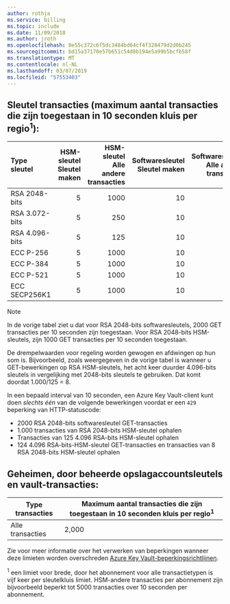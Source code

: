 ```yaml
---
author: rothja
ms.service: billing
ms.topic: include
ms.date: 11/09/2018
ms.author: jroth
ms.openlocfilehash: 0e55c372c6f5dc3484bd64cf4f328479d2d0b245
ms.sourcegitcommit: bd15a37170e57b651c54d8b194e5a99b5bcfb58f
ms.translationtype: MT
ms.contentlocale: nl-NL
ms.lasthandoff: 03/07/2019
ms.locfileid: "57553403"
---
```

## <a name="key-transactions-maximum-transactions-allowed-in-10-seconds-per-vault-per-regionsup1sup"></a>Sleutel transacties (maximum aantal transacties die zijn toegestaan in 10 seconden kluis per regio<sup>1</sup>):

|Type sleutel|HSM-sleutel<br>Sleutel maken|HSM-sleutel<br>Alle andere transacties|Softwaresleutel<br>Sleutel maken|Softwaresleutel<br>Alle andere transacties|
|:---|---:|---:|---:|---:|
|RSA 2048-bits|5|1000|10|2,000|
|RSA 3.072-bits|5|250|10|500|
|RSA 4.096-bits|5|125|10|250|
|ECC P-256|5|1000|10|2,000|
|ECC P-384|5|1000|10|2,000|
|ECC P-521|5|1000|10|2,000|
|ECC SECP256K1|5|1000|10|2,000|

> [!NOTE]
> In de vorige tabel ziet u dat voor RSA 2048-bits softwaresleutels, 2000 GET transacties per 10 seconden zijn toegestaan. Voor RSA 2048-bits HSM-sleutels, zijn 1000 GET transacties per 10 seconden toegestaan.
>
> De drempelwaarden voor regeling worden gewogen en afdwingen op hun som is. Bijvoorbeeld, zoals weergegeven in de vorige tabel is wanneer u GET-bewerkingen op RSA HSM-sleutels, het acht keer duurder 4.096-bits sleutels in vergelijking met 2048-bits sleutels te gebruiken. Dat komt doordat 1.000/125 = 8.
>
> In een bepaald interval van 10 seconden, een Azure Key Vault-client kunt doen *slechts één* van de volgende bewerkingen voordat er een `429` beperking van HTTP-statuscode:
> - 2000 RSA 2048-bits softwaresleutel GET-transacties
> - 1.000 transacties van RSA 2048-bits HSM-sleutel ophalen
> - Transacties van 125 4.096 RSA-bits HSM-sleutel ophalen
> - 124 4.096 RSA-bits-HSM-sleutel GET-transacties en transacties van 8 RSA 2048-bits HSM-sleutel ophalen

## <a name="secrets-managed-storage-account-keys-and-vault-transactions"></a>Geheimen, door beheerde opslagaccountsleutels en vault-transacties:
| Type transacties | Maximum aantal transacties die zijn toegestaan in 10 seconden kluis per regio<sup>1</sup> |
| --- | --- |
| Alle transacties |2,000 |

Zie voor meer informatie over het verwerken van beperkingen wanneer deze limieten worden overschreden [Azure Key Vault-beperkingsrichtlijnen](../articles/key-vault/key-vault-ovw-throttling.md).

<sup>1</sup> een limiet voor brede, door het abonnement voor alle transactietypen is vijf keer per sleutelkluis limiet. HSM-andere transacties per abonnement zijn bijvoorbeeld beperkt tot 5000 transacties over 10 seconden per abonnement.
